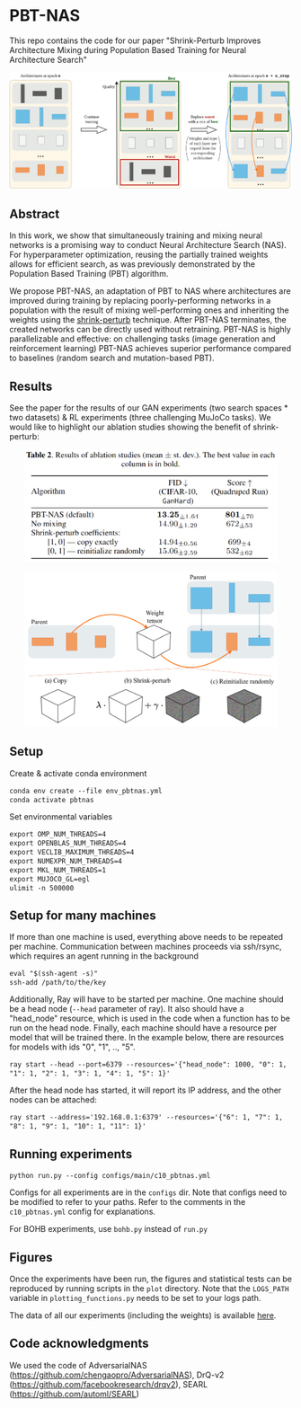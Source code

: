 # PBT-NAS

This repo contains the code for our paper "Shrink-Perturb Improves Architecture Mixing during Population Based Training for Neural Architecture Search"

<p align="middle">
    <img width="800" src="images/PBT_NAS_overview.png">
</p>

## Abstract

In this work, we show that simultaneously training and mixing neural networks is a promising way to conduct Neural Architecture Search (NAS). For hyperparameter optimization, reusing the partially trained weights allows for efficient search, as was previously demonstrated by the Population Based Training (PBT) algorithm.

We propose PBT-NAS, an adaptation of PBT to NAS where architectures are improved during training by replacing poorly-performing networks in a population with the result of mixing well-performing ones and inheriting the weights using the [shrink-perturb](https://proceedings.neurips.cc/paper/2020/hash/288cd2567953f06e460a33951f55daaf-Abstract.html) technique. After PBT-NAS terminates, the created networks can be directly used without retraining. PBT-NAS is highly parallelizable and effective: on challenging tasks (image generation and reinforcement learning) PBT-NAS achieves superior performance compared to baselines (random search and mutation-based PBT).

## Results

See the paper for the results of our GAN experiments (two search spaces * two datasets) & RL experiments (three challenging MuJoCo tasks). 
We would like to highlight our ablation studies showing the benefit of shrink-perturb:

<p align="middle">
    <img width="450" src="images/pbtnas_table_ablation.png"> 
</p>
<p align="middle">
    <img width="450" src="images/shrink_perturb_spectrum.png">
</p>

## Setup
Create & activate conda environment 
```
conda env create --file env_pbtnas.yml
conda activate pbtnas
```
Set environmental variables
```
export OMP_NUM_THREADS=4
export OPENBLAS_NUM_THREADS=4
export VECLIB_MAXIMUM_THREADS=4
export NUMEXPR_NUM_THREADS=4
export MKL_NUM_THREADS=1
export MUJOCO_GL=egl
ulimit -n 500000
```
## Setup for many machines
If more than one machine is used, everything above needs to be repeated per machine. Communication between machines proceeds via ssh/rsync, which requires an agent running in the background
```
eval "$(ssh-agent -s)"
ssh-add /path/to/the/key
```
Additionally, Ray will have to be started per machine.
One machine should be a head node (``--head`` parameter of ray). It also should have a "head_node" resource, which is used in the code when a function has to be run on the head node. Finally, each machine should have a resource per model that will be trained there. In the example below, there are resources for models with ids "0", "1", .., "5".
```
ray start --head --port=6379 --resources='{"head_node": 1000, "0": 1, "1": 1, "2": 1, "3": 1, "4": 1, "5": 1}'
```
After the head node has started, it will report its IP address, and the other nodes can be attached:
```
ray start --address='192.168.0.1:6379' --resources='{"6": 1, "7": 1, "8": 1, "9": 1, "10": 1, "11": 1}'
```
## Running experiments
```
python run.py --config configs/main/c10_pbtnas.yml
```
Configs for all experiments are in the ``configs`` dir. Note that configs need to be modified to refer to your paths. Refer to the comments in the ``c10_pbtnas.yml`` config for explanations.

For BOHB experiments, use ``bohb.py`` instead of ``run.py``

## Figures
Once the experiments have been run, the figures and statistical tests can be reproduced by running scripts in the ``plot`` directory. Note that the ``LOGS_PATH`` variable in ``plotting_functions.py`` needs to be set to your logs path.

The data of all our experiments (including the weights) is available [here](https://surfdrive.surf.nl/files/index.php/s/g8RzR9xfWzm06gZ).

## Code acknowledgments
We used the code of AdversarialNAS (https://github.com/chengaopro/AdversarialNAS), DrQ-v2 (https://github.com/facebookresearch/drqv2), SEARL (https://github.com/automl/SEARL)
